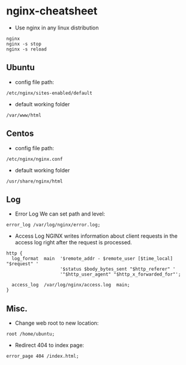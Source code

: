 # nginx-cheatsheet

* Use nginx in any linux distribution
```
nginx 
nginx -s stop
nginx -s reload
```

## Ubuntu
* config file path:
```
/etc/nginx/sites-enabled/default
```

* default working folder
```
/var/www/html
```

## Centos
* config file path:
```
/etc/nginx/nginx.conf
```

* default working folder
```
/usr/share/nginx/html
```

## Log
* Error Log
We can set path and level:
```
error_log /var/log/nginx/error.log;
```

* Access Log
NGINX writes information about client requests in the access log right after the request is processed. 

```
http {
  log_format  main  '$remote_addr - $remote_user [$time_local] "$request" '
                    '$status $body_bytes_sent "$http_referer" '
                    '"$http_user_agent" "$http_x_forwarded_for"';

  access_log  /var/log/nginx/access.log  main;
}
```

## Misc.

* Change web root to new location:

```
root /home/ubuntu;
```

* Redirect 404 to index page:

```
error_page 404 /index.html;
```